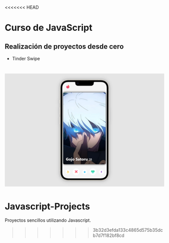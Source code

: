 <<<<<<< HEAD
# Curso de JavaScript

## Realización de proyectos desde cero

- Tinder Swipe

![Tinder Swipe Screenshot](image.png)
=======
# Javascript-Projects
Proyectos sencillos utilizando Javascript.
>>>>>>> 3b32d3efda133c4865d575b35dcb7d7f182bf8cd
